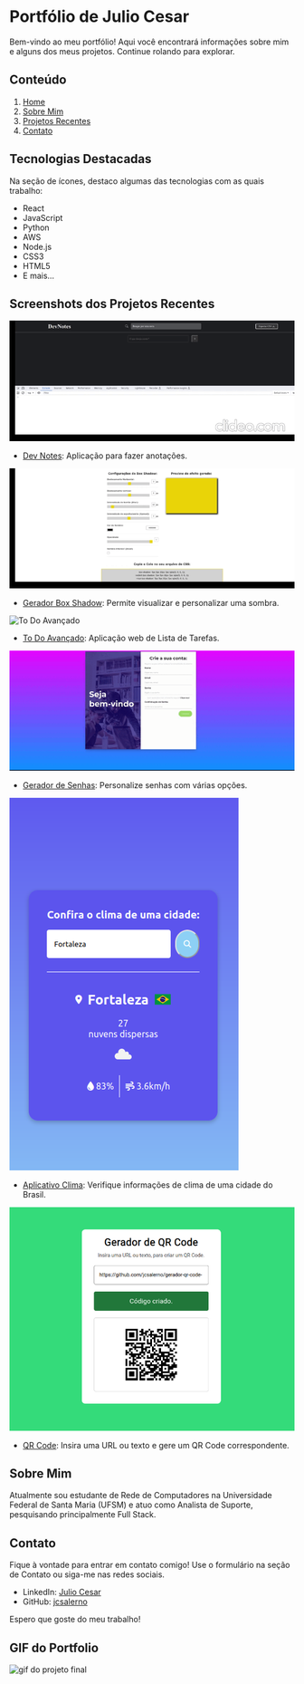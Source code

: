# Portfólio de Julio Cesar

Bem-vindo ao meu portfólio! Aqui você encontrará informações sobre mim e alguns dos meus projetos. Continue rolando para explorar.

## Conteúdo

1. [Home](#home)
2. [Sobre Mim](#about)
3. [Projetos Recentes](#portfolio)
4. [Contato](#contact)

## Tecnologias Destacadas

Na seção de ícones, destaco algumas das tecnologias com as quais trabalho:

- React
- JavaScript
- Python
- AWS
- Node.js
- CSS3
- HTML5
- E mais...

## Screenshots dos Projetos Recentes

![Dev Notes](img/dev-notes.gif)

- [Dev Notes](https://github.com/jcsalerno/dev-notes): Aplicação para fazer anotações.

![Gerador Box Shadow](img/gid-do-projeto.gif)

- [Gerador Box Shadow](https://github.com/jcsalerno/gerador-box-shadow): Permite visualizar e personalizar uma sombra.

![To Do Avançado](img/todo-avancado.gif)

- [To Do Avançado](https://github.com/jcsalerno/todo-list-avancado): Aplicação web de Lista de Tarefas.

![Gerador de Senhas](img/gerador-senhas.gif)

- [Gerador de Senhas](https://github.com/jcsalerno/gerador-senhas): Personalize senhas com várias opções.

![Aplicativo Clima](img/clima.png)

- [Aplicativo Clima](https://github.com/jcsalerno/app-clima): Verifique informações de clima de uma cidade do Brasil.

![QR Code](img/qr.png)

- [QR Code](https://github.com/jcsalerno/gerador-qr-code-): Insira uma URL ou texto e gere um QR Code correspondente.

## Sobre Mim

Atualmente sou estudante de Rede de Computadores na Universidade Federal de Santa Maria (UFSM) e atuo como Analista de Suporte, pesquisando principalmente Full Stack.

## Contato

Fique à vontade para entrar em contato comigo! Use o formulário na seção de Contato ou siga-me nas redes sociais.

- LinkedIn: [Julio Cesar](https://www.linkedin.com/in/juliocesar-developer/)
- GitHub: [jcsalerno](https://github.com/jcsalerno)

Espero que goste do meu trabalho!

## GIF do Portfolio

![gif do projeto final](gif-do-final.gif)
